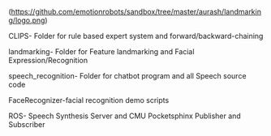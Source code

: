 (https://github.com/emotionrobots/sandbox/tree/master/aurash/landmarking/logo.png)


CLIPS- Folder for rule based expert system and forward/backward-chaining

landmarking- Folder for Feature landmarking and Facial Expression/Recognition

speech_recognition- Folder for chatbot program and all Speech source code

FaceRecognizer-facial recognition demo scripts

ROS- Speech Synthesis Server and CMU Pocketsphinx Publisher and Subscriber 
